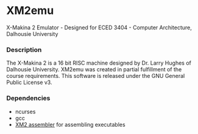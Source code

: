 # XM2emu
X-Makina 2 Emulator - Designed for ECED 3404 - Computer Architecture, Dalhousie University

### Description
The X-Makina 2 is a 16 bit RISC machine designed by Dr. Larry Hughes of Dalhousie University. XM2emu was created in
partial fulfillment of the course requirements. This software is released under the GNU General Public License v3.

### Dependencies
* ncurses
* gcc
* [XM2 assembler](github.com/joshuaboud/XM2ass) for assembling executables
